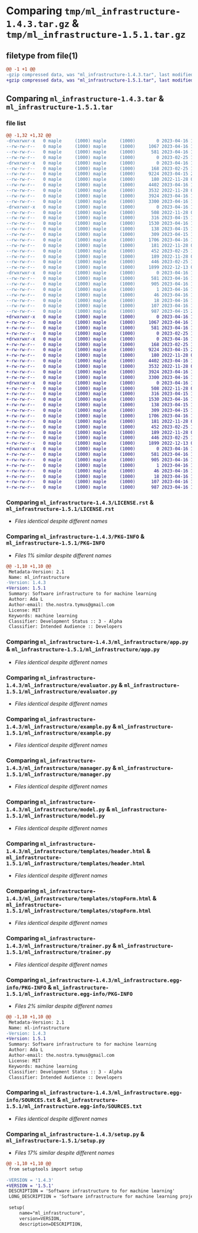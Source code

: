 # Comparing `tmp/ml_infrastructure-1.4.3.tar.gz` & `tmp/ml_infrastructure-1.5.1.tar.gz`

## filetype from file(1)

```diff
@@ -1 +1 @@
-gzip compressed data, was "ml_infrastructure-1.4.3.tar", last modified: Sun Apr 16 14:43:18 2023, max compression
+gzip compressed data, was "ml_infrastructure-1.5.1.tar", last modified: Sun Apr 16 14:46:08 2023, max compression
```

## Comparing `ml_infrastructure-1.4.3.tar` & `ml_infrastructure-1.5.1.tar`

### file list

```diff
@@ -1,32 +1,32 @@
-drwxrwxr-x   0 maple     (1000) maple     (1000)        0 2023-04-16 14:43:18.622128 ml_infrastructure-1.4.3/
--rw-rw-r--   0 maple     (1000) maple     (1000)     1067 2023-04-16 13:21:50.000000 ml_infrastructure-1.4.3/LICENSE.rst
--rw-rw-r--   0 maple     (1000) maple     (1000)      581 2023-04-16 14:43:18.622128 ml_infrastructure-1.4.3/PKG-INFO
--rw-rw-r--   0 maple     (1000) maple     (1000)        0 2023-02-25 18:05:38.000000 ml_infrastructure-1.4.3/README.rst
-drwxrwxr-x   0 maple     (1000) maple     (1000)        0 2023-04-16 14:43:18.622128 ml_infrastructure-1.4.3/ml_infrastructure/
--rw-rw-r--   0 maple     (1000) maple     (1000)      168 2023-02-25 17:41:53.000000 ml_infrastructure-1.4.3/ml_infrastructure/__init__.py
--rw-rw-r--   0 maple     (1000) maple     (1000)     9224 2023-04-15 23:10:23.000000 ml_infrastructure-1.4.3/ml_infrastructure/app.py
--rw-rw-r--   0 maple     (1000) maple     (1000)      180 2022-11-28 03:17:28.000000 ml_infrastructure-1.4.3/ml_infrastructure/data_manager.py
--rw-rw-r--   0 maple     (1000) maple     (1000)     4402 2023-04-16 13:23:13.000000 ml_infrastructure-1.4.3/ml_infrastructure/evaluator.py
--rw-rw-r--   0 maple     (1000) maple     (1000)     3532 2022-11-28 03:17:28.000000 ml_infrastructure-1.4.3/ml_infrastructure/example.py
--rw-rw-r--   0 maple     (1000) maple     (1000)     3924 2023-04-16 14:21:11.000000 ml_infrastructure-1.4.3/ml_infrastructure/manager.py
--rw-rw-r--   0 maple     (1000) maple     (1000)     3300 2023-04-16 13:27:14.000000 ml_infrastructure-1.4.3/ml_infrastructure/model.py
-drwxrwxr-x   0 maple     (1000) maple     (1000)        0 2023-04-16 14:43:18.622128 ml_infrastructure-1.4.3/ml_infrastructure/templates/
--rw-rw-r--   0 maple     (1000) maple     (1000)      508 2022-11-28 03:17:28.000000 ml_infrastructure-1.4.3/ml_infrastructure/templates/control.html
--rw-rw-r--   0 maple     (1000) maple     (1000)      316 2023-04-15 15:08:42.000000 ml_infrastructure-1.4.3/ml_infrastructure/templates/eval.html
--rw-rw-r--   0 maple     (1000) maple     (1000)     1530 2023-04-16 14:31:42.000000 ml_infrastructure-1.4.3/ml_infrastructure/templates/header.html
--rw-rw-r--   0 maple     (1000) maple     (1000)      138 2023-04-15 15:08:42.000000 ml_infrastructure-1.4.3/ml_infrastructure/templates/index.html
--rw-rw-r--   0 maple     (1000) maple     (1000)      309 2023-04-15 15:08:42.000000 ml_infrastructure-1.4.3/ml_infrastructure/templates/loss.html
--rw-rw-r--   0 maple     (1000) maple     (1000)     1706 2023-04-16 14:31:42.000000 ml_infrastructure-1.4.3/ml_infrastructure/templates/stopForm.html
--rw-rw-r--   0 maple     (1000) maple     (1000)      181 2022-11-28 03:17:28.000000 ml_infrastructure-1.4.3/ml_infrastructure/templates/trainingEval.html
--rw-rw-r--   0 maple     (1000) maple     (1000)      452 2023-02-25 17:15:04.000000 ml_infrastructure-1.4.3/ml_infrastructure/templates/trainingLoss.html
--rw-rw-r--   0 maple     (1000) maple     (1000)      189 2022-11-28 03:17:28.000000 ml_infrastructure-1.4.3/ml_infrastructure/templates/validationEval.html
--rw-rw-r--   0 maple     (1000) maple     (1000)      446 2023-02-25 16:35:50.000000 ml_infrastructure-1.4.3/ml_infrastructure/templates/validationLoss.html
--rw-rw-r--   0 maple     (1000) maple     (1000)     1899 2022-12-13 04:56:19.000000 ml_infrastructure-1.4.3/ml_infrastructure/trainer.py
-drwxrwxr-x   0 maple     (1000) maple     (1000)        0 2023-04-16 14:43:18.622128 ml_infrastructure-1.4.3/ml_infrastructure.egg-info/
--rw-rw-r--   0 maple     (1000) maple     (1000)      581 2023-04-16 14:43:18.000000 ml_infrastructure-1.4.3/ml_infrastructure.egg-info/PKG-INFO
--rw-rw-r--   0 maple     (1000) maple     (1000)      905 2023-04-16 14:43:18.000000 ml_infrastructure-1.4.3/ml_infrastructure.egg-info/SOURCES.txt
--rw-rw-r--   0 maple     (1000) maple     (1000)        1 2023-04-16 14:43:18.000000 ml_infrastructure-1.4.3/ml_infrastructure.egg-info/dependency_links.txt
--rw-rw-r--   0 maple     (1000) maple     (1000)       46 2023-04-16 14:43:18.000000 ml_infrastructure-1.4.3/ml_infrastructure.egg-info/requires.txt
--rw-rw-r--   0 maple     (1000) maple     (1000)       18 2023-04-16 14:43:18.000000 ml_infrastructure-1.4.3/ml_infrastructure.egg-info/top_level.txt
--rw-rw-r--   0 maple     (1000) maple     (1000)      107 2023-04-16 14:43:18.626129 ml_infrastructure-1.4.3/setup.cfg
--rw-rw-r--   0 maple     (1000) maple     (1000)      987 2023-04-15 23:10:44.000000 ml_infrastructure-1.4.3/setup.py
+drwxrwxr-x   0 maple     (1000) maple     (1000)        0 2023-04-16 14:46:08.319739 ml_infrastructure-1.5.1/
+-rw-rw-r--   0 maple     (1000) maple     (1000)     1067 2023-04-16 13:21:50.000000 ml_infrastructure-1.5.1/LICENSE.rst
+-rw-rw-r--   0 maple     (1000) maple     (1000)      581 2023-04-16 14:46:08.319739 ml_infrastructure-1.5.1/PKG-INFO
+-rw-rw-r--   0 maple     (1000) maple     (1000)        0 2023-02-25 18:05:38.000000 ml_infrastructure-1.5.1/README.rst
+drwxrwxr-x   0 maple     (1000) maple     (1000)        0 2023-04-16 14:46:08.315739 ml_infrastructure-1.5.1/ml_infrastructure/
+-rw-rw-r--   0 maple     (1000) maple     (1000)      168 2023-02-25 17:41:53.000000 ml_infrastructure-1.5.1/ml_infrastructure/__init__.py
+-rw-rw-r--   0 maple     (1000) maple     (1000)     9224 2023-04-15 23:10:23.000000 ml_infrastructure-1.5.1/ml_infrastructure/app.py
+-rw-rw-r--   0 maple     (1000) maple     (1000)      180 2022-11-28 03:17:28.000000 ml_infrastructure-1.5.1/ml_infrastructure/data_manager.py
+-rw-rw-r--   0 maple     (1000) maple     (1000)     4402 2023-04-16 13:23:13.000000 ml_infrastructure-1.5.1/ml_infrastructure/evaluator.py
+-rw-rw-r--   0 maple     (1000) maple     (1000)     3532 2022-11-28 03:17:28.000000 ml_infrastructure-1.5.1/ml_infrastructure/example.py
+-rw-rw-r--   0 maple     (1000) maple     (1000)     3924 2023-04-16 14:21:11.000000 ml_infrastructure-1.5.1/ml_infrastructure/manager.py
+-rw-rw-r--   0 maple     (1000) maple     (1000)     3300 2023-04-16 13:27:14.000000 ml_infrastructure-1.5.1/ml_infrastructure/model.py
+drwxrwxr-x   0 maple     (1000) maple     (1000)        0 2023-04-16 14:46:08.319739 ml_infrastructure-1.5.1/ml_infrastructure/templates/
+-rw-rw-r--   0 maple     (1000) maple     (1000)      508 2022-11-28 03:17:28.000000 ml_infrastructure-1.5.1/ml_infrastructure/templates/control.html
+-rw-rw-r--   0 maple     (1000) maple     (1000)      316 2023-04-15 15:08:42.000000 ml_infrastructure-1.5.1/ml_infrastructure/templates/eval.html
+-rw-rw-r--   0 maple     (1000) maple     (1000)     1530 2023-04-16 14:31:42.000000 ml_infrastructure-1.5.1/ml_infrastructure/templates/header.html
+-rw-rw-r--   0 maple     (1000) maple     (1000)      138 2023-04-15 15:08:42.000000 ml_infrastructure-1.5.1/ml_infrastructure/templates/index.html
+-rw-rw-r--   0 maple     (1000) maple     (1000)      309 2023-04-15 15:08:42.000000 ml_infrastructure-1.5.1/ml_infrastructure/templates/loss.html
+-rw-rw-r--   0 maple     (1000) maple     (1000)     1706 2023-04-16 14:31:42.000000 ml_infrastructure-1.5.1/ml_infrastructure/templates/stopForm.html
+-rw-rw-r--   0 maple     (1000) maple     (1000)      181 2022-11-28 03:17:28.000000 ml_infrastructure-1.5.1/ml_infrastructure/templates/trainingEval.html
+-rw-rw-r--   0 maple     (1000) maple     (1000)      452 2023-02-25 17:15:04.000000 ml_infrastructure-1.5.1/ml_infrastructure/templates/trainingLoss.html
+-rw-rw-r--   0 maple     (1000) maple     (1000)      189 2022-11-28 03:17:28.000000 ml_infrastructure-1.5.1/ml_infrastructure/templates/validationEval.html
+-rw-rw-r--   0 maple     (1000) maple     (1000)      446 2023-02-25 16:35:50.000000 ml_infrastructure-1.5.1/ml_infrastructure/templates/validationLoss.html
+-rw-rw-r--   0 maple     (1000) maple     (1000)     1899 2022-12-13 04:56:19.000000 ml_infrastructure-1.5.1/ml_infrastructure/trainer.py
+drwxrwxr-x   0 maple     (1000) maple     (1000)        0 2023-04-16 14:46:08.315739 ml_infrastructure-1.5.1/ml_infrastructure.egg-info/
+-rw-rw-r--   0 maple     (1000) maple     (1000)      581 2023-04-16 14:46:08.000000 ml_infrastructure-1.5.1/ml_infrastructure.egg-info/PKG-INFO
+-rw-rw-r--   0 maple     (1000) maple     (1000)      905 2023-04-16 14:46:08.000000 ml_infrastructure-1.5.1/ml_infrastructure.egg-info/SOURCES.txt
+-rw-rw-r--   0 maple     (1000) maple     (1000)        1 2023-04-16 14:46:08.000000 ml_infrastructure-1.5.1/ml_infrastructure.egg-info/dependency_links.txt
+-rw-rw-r--   0 maple     (1000) maple     (1000)       46 2023-04-16 14:46:08.000000 ml_infrastructure-1.5.1/ml_infrastructure.egg-info/requires.txt
+-rw-rw-r--   0 maple     (1000) maple     (1000)       18 2023-04-16 14:46:08.000000 ml_infrastructure-1.5.1/ml_infrastructure.egg-info/top_level.txt
+-rw-rw-r--   0 maple     (1000) maple     (1000)      107 2023-04-16 14:46:08.319739 ml_infrastructure-1.5.1/setup.cfg
+-rw-rw-r--   0 maple     (1000) maple     (1000)      987 2023-04-16 14:45:48.000000 ml_infrastructure-1.5.1/setup.py
```

### Comparing `ml_infrastructure-1.4.3/LICENSE.rst` & `ml_infrastructure-1.5.1/LICENSE.rst`

 * *Files identical despite different names*

### Comparing `ml_infrastructure-1.4.3/PKG-INFO` & `ml_infrastructure-1.5.1/PKG-INFO`

 * *Files 1% similar despite different names*

```diff
@@ -1,10 +1,10 @@
 Metadata-Version: 2.1
 Name: ml_infrastructure
-Version: 1.4.3
+Version: 1.5.1
 Summary: Software infrastructure to for machine learning
 Author: Ada L
 Author-email: the.nostra.tymus@gmail.com
 License: MIT
 Keywords: machine learning
 Classifier: Development Status :: 3 - Alpha
 Classifier: Intended Audience :: Developers
```

### Comparing `ml_infrastructure-1.4.3/ml_infrastructure/app.py` & `ml_infrastructure-1.5.1/ml_infrastructure/app.py`

 * *Files identical despite different names*

### Comparing `ml_infrastructure-1.4.3/ml_infrastructure/evaluator.py` & `ml_infrastructure-1.5.1/ml_infrastructure/evaluator.py`

 * *Files identical despite different names*

### Comparing `ml_infrastructure-1.4.3/ml_infrastructure/example.py` & `ml_infrastructure-1.5.1/ml_infrastructure/example.py`

 * *Files identical despite different names*

### Comparing `ml_infrastructure-1.4.3/ml_infrastructure/manager.py` & `ml_infrastructure-1.5.1/ml_infrastructure/manager.py`

 * *Files identical despite different names*

### Comparing `ml_infrastructure-1.4.3/ml_infrastructure/model.py` & `ml_infrastructure-1.5.1/ml_infrastructure/model.py`

 * *Files identical despite different names*

### Comparing `ml_infrastructure-1.4.3/ml_infrastructure/templates/header.html` & `ml_infrastructure-1.5.1/ml_infrastructure/templates/header.html`

 * *Files identical despite different names*

### Comparing `ml_infrastructure-1.4.3/ml_infrastructure/templates/stopForm.html` & `ml_infrastructure-1.5.1/ml_infrastructure/templates/stopForm.html`

 * *Files identical despite different names*

### Comparing `ml_infrastructure-1.4.3/ml_infrastructure/trainer.py` & `ml_infrastructure-1.5.1/ml_infrastructure/trainer.py`

 * *Files identical despite different names*

### Comparing `ml_infrastructure-1.4.3/ml_infrastructure.egg-info/PKG-INFO` & `ml_infrastructure-1.5.1/ml_infrastructure.egg-info/PKG-INFO`

 * *Files 2% similar despite different names*

```diff
@@ -1,10 +1,10 @@
 Metadata-Version: 2.1
 Name: ml-infrastructure
-Version: 1.4.3
+Version: 1.5.1
 Summary: Software infrastructure to for machine learning
 Author: Ada L
 Author-email: the.nostra.tymus@gmail.com
 License: MIT
 Keywords: machine learning
 Classifier: Development Status :: 3 - Alpha
 Classifier: Intended Audience :: Developers
```

### Comparing `ml_infrastructure-1.4.3/ml_infrastructure.egg-info/SOURCES.txt` & `ml_infrastructure-1.5.1/ml_infrastructure.egg-info/SOURCES.txt`

 * *Files identical despite different names*

### Comparing `ml_infrastructure-1.4.3/setup.py` & `ml_infrastructure-1.5.1/setup.py`

 * *Files 17% similar despite different names*

```diff
@@ -1,10 +1,10 @@
 from setuptools import setup
 
-VERSION = '1.4.3'
+VERSION = '1.5.1'
 DESCRIPTION = 'Software infrastructure to for machine learning'
 LONG_DESCRIPTION = 'Software infrastructure for machine learning projects that makes it easier to manage experiments and log progress'
 
 setup(
     name="ml_infrastructure",
     version=VERSION,
     description=DESCRIPTION,
```

